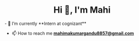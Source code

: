 <h1 align="center">Hi 👋, I'm Mahi</h1>
- 🔭 I’m currently **Intern at cognizant**



- 📫 How to reach me **mahimakumargandu8857@gmail.com**



